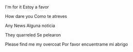 
I'm for it
Estoy a favor

How dare you
Como te atreves

Any News
Alguna noticia

They quarreled
Se pelearon

Please find me my overcoat
Por favor encuentrame mi abrigo